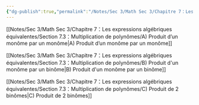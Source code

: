 ```yaml
---
{"dg-publish":true,"permalink":"/Notes/Sec 3/Math Sec 3/Chapitre 7：Les expressions algébriques équivalentes/Section 7.3：Multiplication de polynômes/"}
---
```



[[Notes/Sec 3/Math Sec 3/Chapitre 7：Les expressions algébriques équivalentes/Section 7.3：Multiplication de polynômes/A) Produit d’un monôme par un monôme\|A) Produit d’un monôme par un monôme]]

[[Notes/Sec 3/Math Sec 3/Chapitre 7：Les expressions algébriques équivalentes/Section 7.3：Multiplication de polynômes/B) Produit d'un monôme par un binôme\|B) Produit d'un monôme par un binôme]]

[[Notes/Sec 3/Math Sec 3/Chapitre 7：Les expressions algébriques équivalentes/Section 7.3：Multiplication de polynômes/C) Produit de 2 binômes\|C) Produit de 2 binômes]]